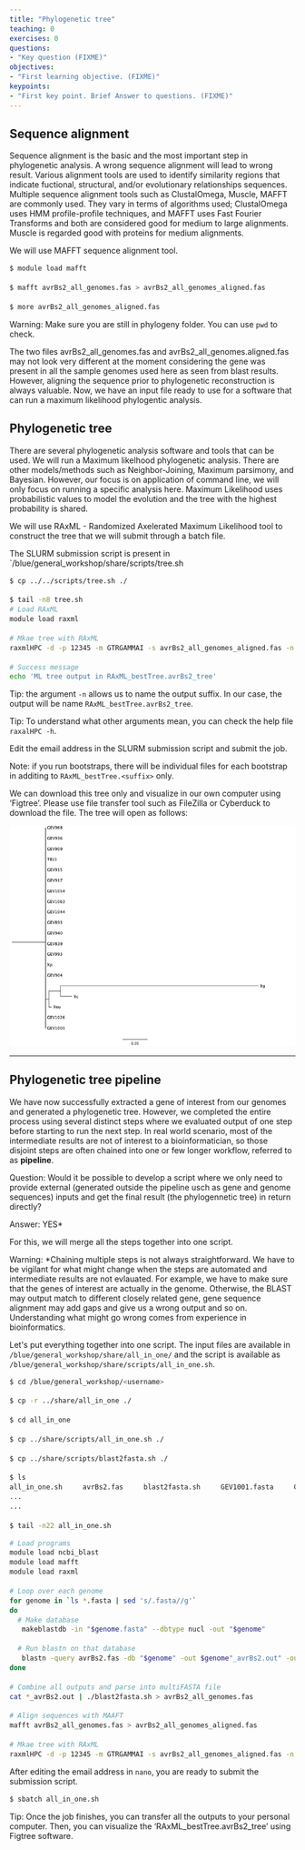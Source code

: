 ```yaml
---
title: "Phylogenetic tree"
teaching: 0
exercises: 0
questions:
- "Key question (FIXME)"
objectives:
- "First learning objective. (FIXME)"
keypoints:
- "First key point. Brief Answer to questions. (FIXME)"
---
```


## Sequence alignment

Sequence alignment is the basic and the most important step in phylogenetic analysis. 
A wrong sequence alignment will lead to wrong result. 
Various alignment tools are used to identify similarity regions that indicate fuctional, 
structural, and/or evolutionary relationships sequences. 
Multiple sequence alignment tools such as ClustalOmega, Muscle, MAFFT are commonly used. 
They vary in terms of algorithms used; ClustalOmega uses HMM profile-profile techniques, 
and MAFFT uses Fast Fourier Transforms and 
both are considered good for medium to large alignments. 
Muscle is regarded good with proteins for medium alignments.

We will use MAFFT sequence alignment tool.

```sh
$ module load mafft

$ mafft avrBs2_all_genomes.fas > avrBs2_all_genomes_aligned.fas

$ more avrBs2_all_genomes_aligned.fas
```
Warning: Make sure you are still in phylogeny folder. 
You can use `pwd` to check.

The two files avrBs2_all_genomes.fas and avrBs2_all_genomes.aligned.fas 
may not look very different at the moment considering the gene was present 
in all the sample genomes used here as seen from blast results. 
However, aligning the sequence prior to phylogenetic reconstruction is always valuable.
Now, we have an input file ready to use for a software that can run a 
maximum likelihood phylogentic analysis. 

## Phylogenetic tree

There are several phylogenetic analysis software and tools that can be used. 
We will run a Maximum likelhood phylogenetic analysis. 
There are other models/methods such as Neighbor-Joining, Maximum parsimony, and Bayesian. 
However, our focus is on application of command line, 
we will only focus on running a specific analysis here.
Maximum Likelihood uses probabilistic values to model the evolution and 
the tree with the highest probability is shared.

We will use RAxML - Randomized Axelerated Maximum Likelihood tool to 
construct the tree that we will submit through a batch file.

The SLURM submission script is present in `/blue/general_workshop/share/scripts/tree.sh

```sh
$ cp ../../scripts/tree.sh ./

$ tail -n8 tree.sh
# Load RAxML
module load raxml

# Mkae tree with RAxML
raxmlHPC -d -p 12345 -m GTRGAMMAI -s avrBs2_all_genomes_aligned.fas -n avrBs2_tree

# Success message
echo 'ML tree output in RAxML_bestTree.avrBs2_tree'
```
Tip: the argument `-n` allows us to name the output suffix. In our case, the output will
be name `RAxML_bestTree.avrBs2_tree`.

Tip: To understand what other arguments mean, you can check the help file `raxalHPC -h`.

Edit the email address in the SLURM submission script and submit the job.

Note: if you run bootstraps, there will be individual files for each bootstrap
in additing to `RAxML_bestTree.<suffix>` only.

We can download this tree only and visualize in our own computer using ‘Figtree’. 
Please use file transfer tool such as FileZilla or Cyberduck to download the file. 
The tree will open as follows:

![Phylogenentic tree](/fig/tree.png)

---

## Phylogenetic tree pipeline

We have now successfully extracted a gene of interest from our genomes and 
generated a phylogenetic tree. 
However, we completed the entire process using several distinct steps where
we evaluated output of one step before starting to run the next step.
In real world scenario, most of the intermediate results are not of 
interest to a bioinformatician, so those disjoint steps are often chained
into one or few longer workflow, referred to as **pipeline**. 

Question: Would it be possible to develop a script where we only need to 
provide external (generated outside the pipeline usch as gene and
genome sequences) inputs and get the final result (the phylogennetic tree) 
in return directly?

Answer: YES*

For this, we will merge all the steps together into one script.

Warning: *Chaining multiple steps is not always straightforward. 
We have to be vigilant for what might change when the steps are automated and 
intermediate  results are not evlauated.
For example, we have to make sure that the genes of interest are actually in the genome. 
Otherwise, the BLAST may output match to different closely related gene, 
gene sequence alignment may add gaps and give us a wrong output and so on. 
Understanding what might go wrong comes from experience in bioinformatics.

Let's put everything together into one script. The input files are
available in `/blue/general_workshop/share/all_in_one/` and the 
script is available as `/blue/general_workshop/share/scripts/all_in_one.sh`.

```sh
$ cd /blue/general_workshop/<username>

$ cp -r ../share/all_in_one ./

$ cd all_in_one

$ cp ../share/scripts/all_in_one.sh ./

$ cp ../share/scripts/blast2fasta.sh ./

$ ls
all_in_one.sh     avrBs2.fas     blast2fasta.sh     GEV1001.fasta     GEV1026.fasta
...
...

$ tail -n22 all_in_one.sh
```


```sh
# Load programs
module load ncbi_blast
module load mafft
module load raxml

# Loop over each genome
for genome in `ls *.fasta | sed 's/.fasta//g'`
do
  # Make database
   makeblastdb -in "$genome.fasta" --dbtype nucl -out "$genome"

  # Run blastn on that database
   blastn -query avrBs2.fas -db "$genome" -out $genome"_avrBs2.out" -outfmt 5 -evalue 0.001
done

# Combine all outputs and parse into multiFASTA file
cat *_avrBs2.out | ./blast2fasta.sh > avrBs2_all_genomes.fas

# Align sequences with MAAFT
mafft avrBs2_all_genomes.fas > avrBs2_all_genomes_aligned.fas

# Mkae tree with RAxML
raxmlHPC -d -p 12345 -m GTRGAMMAI -s avrBs2_all_genomes_aligned.fas -n avrBs2_tree
```

After editing the email address in `nano`, you are ready to submit the submission script.

```sh
$ sbatch all_in_one.sh
```

Tip: Once the job finishes, you can transfer all the outputs to your personal computer. 
Then, you can visualize the ‘RAxML_bestTree.avrBs2_tree’ using Figtree software.
